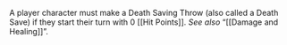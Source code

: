 A player character must make a Death Saving Throw (also called a Death Save) if they start their turn with 0 [[Hit Points]]. _See also_ “[[Damage and Healing]]”.